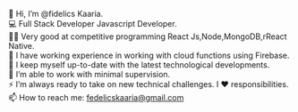👋 Hi, I’m @fidelics Kaaria.\
💻   Full Stack Developer Javascript Developer.\
✍🏻   Very good at competitive programming React Js,Node,MongoDB,rReact Native.\
🔭   I have working experience in  working with cloud functions using Firebase.\
👯   I keep myself up-to-date with the latest technological developments.\
🤔   I’m able to work with minimal supervision.\
⚡️   I’m always ready to take on new technical challenges. I ❤️ responsibilities.\
📫   How to reach me: fedelicskaaria@gmail.com



